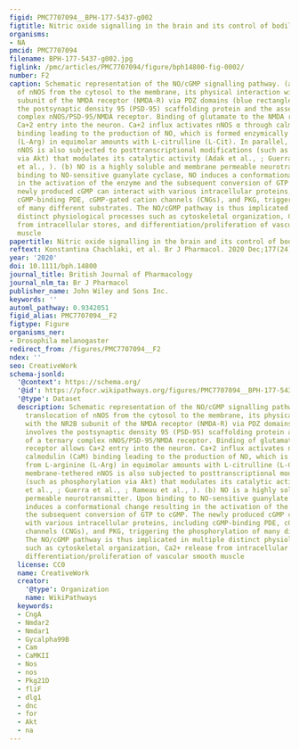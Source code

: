 ```yaml
---
figid: PMC7707094__BPH-177-5437-g002
figtitle: Nitric oxide signalling in the brain and its control of bodily functions
organisms:
- NA
pmcid: PMC7707094
filename: BPH-177-5437-g002.jpg
figlink: /pmc/articles/PMC7707094/figure/bph14800-fig-0002/
number: F2
caption: Schematic representation of the NO/cGMP signalling pathway. (a) The translocation
  of nNOS from the cytosol to the membrane, its physical interaction with the NR2B
  subunit of the NMDA receptor (NMDA‐R) via PDZ domains (blue rectangles) involves
  the postsynaptic density 95 (PSD‐95) scaffolding protein and the assembly of a ternary
  complex nNOS/PSD‐95/NMDA receptor. Binding of glutamate to the NMDA receptor allows
  Ca+2 entry into the neuron. Ca+2 influx activates nNOS α through calmodulin (CaM)
  binding leading to the production of NO, which is formed enzymically from L‐arginine
  (L‐Arg) in equimolar amounts with L‐citrulline (L‐Cit). In parallel, membrane‐tethered
  nNOS is also subjected to posttranscriptional modifications (such as phosphorylation
  via Akt) that modulates its catalytic activity (Adak et al., ; Guerra et al., ; Rameau
  et al., ). (b) NO is a highly soluble and membrane permeable neurotransmitter. Upon
  binding to NO‐sensitive guanylate cyclase, NO induces a conformational change resulting
  in the activation of the enzyme and the subsequent conversion of GTP to cGMP. The
  newly produced cGMP can interact with various intracellular proteins, including
  cGMP‐binding PDE, cGMP‐gated cation channels (CNGs), and PKG, triggering the phosphorylation
  of many different substrates. The NO/cGMP pathway is thus implicated in multiple
  distinct physiological processes such as cytoskeletal organization, Ca2+ release
  from intracellular stores, and differentiation/proliferation of vascular smooth
  muscle
papertitle: Nitric oxide signalling in the brain and its control of bodily functions.
reftext: Konstantina Chachlaki, et al. Br J Pharmacol. 2020 Dec;177(24):5437-5458.
year: '2020'
doi: 10.1111/bph.14800
journal_title: British Journal of Pharmacology
journal_nlm_ta: Br J Pharmacol
publisher_name: John Wiley and Sons Inc.
keywords: ''
automl_pathway: 0.9342051
figid_alias: PMC7707094__F2
figtype: Figure
organisms_ner:
- Drosophila melanogaster
redirect_from: /figures/PMC7707094__F2
ndex: ''
seo: CreativeWork
schema-jsonld:
  '@context': https://schema.org/
  '@id': https://pfocr.wikipathways.org/figures/PMC7707094__BPH-177-5437-g002.html
  '@type': Dataset
  description: Schematic representation of the NO/cGMP signalling pathway. (a) The
    translocation of nNOS from the cytosol to the membrane, its physical interaction
    with the NR2B subunit of the NMDA receptor (NMDA‐R) via PDZ domains (blue rectangles)
    involves the postsynaptic density 95 (PSD‐95) scaffolding protein and the assembly
    of a ternary complex nNOS/PSD‐95/NMDA receptor. Binding of glutamate to the NMDA
    receptor allows Ca+2 entry into the neuron. Ca+2 influx activates nNOS α through
    calmodulin (CaM) binding leading to the production of NO, which is formed enzymically
    from L‐arginine (L‐Arg) in equimolar amounts with L‐citrulline (L‐Cit). In parallel,
    membrane‐tethered nNOS is also subjected to posttranscriptional modifications
    (such as phosphorylation via Akt) that modulates its catalytic activity (Adak
    et al., ; Guerra et al., ; Rameau et al., ). (b) NO is a highly soluble and membrane
    permeable neurotransmitter. Upon binding to NO‐sensitive guanylate cyclase, NO
    induces a conformational change resulting in the activation of the enzyme and
    the subsequent conversion of GTP to cGMP. The newly produced cGMP can interact
    with various intracellular proteins, including cGMP‐binding PDE, cGMP‐gated cation
    channels (CNGs), and PKG, triggering the phosphorylation of many different substrates.
    The NO/cGMP pathway is thus implicated in multiple distinct physiological processes
    such as cytoskeletal organization, Ca2+ release from intracellular stores, and
    differentiation/proliferation of vascular smooth muscle
  license: CC0
  name: CreativeWork
  creator:
    '@type': Organization
    name: WikiPathways
  keywords:
  - CngA
  - Nmdar2
  - Nmdar1
  - Gycalpha99B
  - Cam
  - CaMKII
  - Nos
  - nos
  - Pkg21D
  - fliF
  - dlg1
  - dnc
  - for
  - Akt
  - na
---
```

